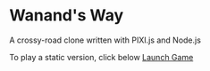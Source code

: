 # Wanand's Way
A crossy-road clone written with PIXI.js and Node.js

To play a static version, click below
[Launch Game](https://lucac123.github.io/wanands-way/)
